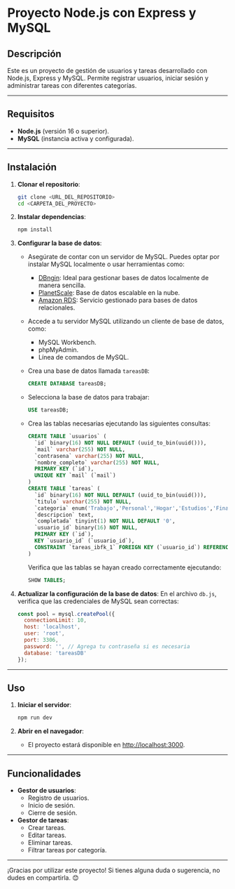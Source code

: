 # Proyecto Node.js con Express y MySQL

## Descripción

Este es un proyecto de gestión de usuarios y tareas desarrollado con Node.js, Express y MySQL. Permite registrar usuarios, iniciar sesión y administrar tareas con diferentes categorías.

---

## Requisitos

- **Node.js** (versión 16 o superior).
- **MySQL** (instancia activa y configurada).

---

## Instalación

1. **Clonar el repositorio**:

   ```bash
   git clone <URL_DEL_REPOSITORIO>
   cd <CARPETA_DEL_PROYECTO>
   ```

2. **Instalar dependencias**:

   ```bash
   npm install
   ```

3. **Configurar la base de datos**:

   - Asegúrate de contar con un servidor de MySQL. Puedes optar por instalar MySQL localmente o usar herramientas como:

     - [DBngin](https://dbngin.com/): Ideal para gestionar bases de datos localmente de manera sencilla.
     - [PlanetScale](https://planetscale.com/): Base de datos escalable en la nube.
     - [Amazon RDS](https://aws.amazon.com/rds/): Servicio gestionado para bases de datos relacionales.

   - Accede a tu servidor MySQL utilizando un cliente de base de datos, como:

     - MySQL Workbench.
     - phpMyAdmin.
     - Línea de comandos de MySQL.

   - Crea una base de datos llamada `tareasDB`:

     ```sql
     CREATE DATABASE tareasDB;
     ```

   - Selecciona la base de datos para trabajar:

     ```sql
     USE tareasDB;
     ```

   - Crea las tablas necesarias ejecutando las siguientes consultas:

     ```sql
     CREATE TABLE `usuarios` (
       `id` binary(16) NOT NULL DEFAULT (uuid_to_bin(uuid())),
       `mail` varchar(255) NOT NULL,
       `contrasena` varchar(255) NOT NULL,
       `nombre_completo` varchar(255) NOT NULL,
       PRIMARY KEY (`id`),
       UNIQUE KEY `mail` (`mail`)
     ) 
     CREATE TABLE `tareas` (
       `id` binary(16) NOT NULL DEFAULT (uuid_to_bin(uuid())),
       `titulo` varchar(255) NOT NULL,
       `categoria` enum('Trabajo','Personal','Hogar','Estudios','Finanzas','Salud','Entretenimiento','Otros') NOT NULL,
       `descripcion` text,
       `completada` tinyint(1) NOT NULL DEFAULT '0',
       `usuario_id` binary(16) NOT NULL,
       PRIMARY KEY (`id`),
       KEY `usuario_id` (`usuario_id`),
       CONSTRAINT `tareas_ibfk_1` FOREIGN KEY (`usuario_id`) REFERENCES `usuarios` (`id`) ON DELETE CASCADE
     ) 
     ```

     Verifica que las tablas se hayan creado correctamente ejecutando:

     ```sql
     SHOW TABLES;
     ```

4. **Actualizar la configuración de la base de datos**: En el archivo `db.js`, verifica que las credenciales de MySQL sean correctas:

   ```javascript
   const pool = mysql.createPool({
     connectionLimit: 10,
     host: 'localhost',
     user: 'root',
     port: 3306,
     password: '', // Agrega tu contraseña si es necesaria
     database: 'tareasDB'
   });
   ```

---

## Uso

1. **Iniciar el servidor**:

   ```bash
   npm run dev
   ```

2. **Abrir en el navegador**:

   - El proyecto estará disponible en [http://localhost:3000](http://localhost:3000).

---

## Funcionalidades

- **Gestor de usuarios**:
  - Registro de usuarios.
  - Inicio de sesión.
  - Cierre de sesión.
- **Gestor de tareas**:
  - Crear tareas.
  - Editar tareas.
  - Eliminar tareas.
  - Filtrar tareas por categoría.

---

¡Gracias por utilizar este proyecto! Si tienes alguna duda o sugerencia, no dudes en compartirla. 😊


